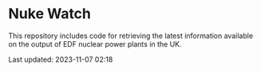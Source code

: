 # Nuke Watch

This repository includes code for retrieving the latest information available on the output of EDF nuclear power plants in the UK.

Last updated: 2023-11-07 02:18